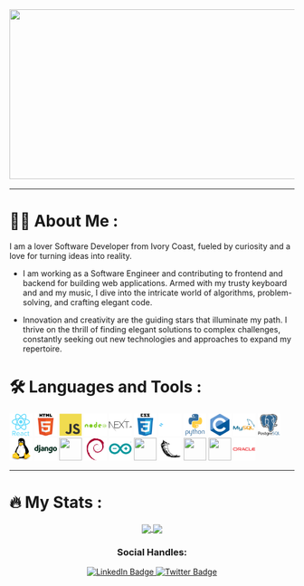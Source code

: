 </div>
<div align='center'>
  <img src='https://cdn.videoplasty.com/animation/chill-coding-programming-lo-fi-animation-stock-animation-21874-1280x720.jpg?1607096344' width='1000' height='300'/>
</div>

---

# :man_technologist: About Me :
I am a lover Software Developer from Ivory Coast, fueled by curiosity and a love for turning ideas into reality.

-  I am working as a Software Engineer and contributing to frontend and backend for building web applications. Armed with my trusty keyboard and and my music, I dive into the intricate world of algorithms, problem-solving, and crafting elegant code.

-  Innovation and creativity are the guiding stars that illuminate my path. I thrive on the thrill of finding elegant solutions to complex challenges, constantly seeking out new technologies and approaches to expand my repertoire.





# :hammer_and_wrench: Languages and Tools :
<div>
  <img src='https://github.com/devicons/devicon/blob/master/icons/react/react-original-wordmark.svg' width='40' height='40'/>
  <img src='https://github.com/devicons/devicon/blob/master/icons/html5/html5-original-wordmark.svg' width='40' height='40'/>
  <img src='https://github.com/devicons/devicon/blob/master/icons/javascript/javascript-original.svg' width='40' height='40'/>
  <img src='https://github.com/devicons/devicon/blob/master/icons/nodejs/nodejs-plain-wordmark.svg' width='40' height='40'/>
  <img src='https://github.com/devicons/devicon/blob/master/icons/nextjs/nextjs-original-wordmark.svg' width='40' height='40'/>
  <img src='https://github.com/devicons/devicon/blob/master/icons/css3/css3-original-wordmark.svg' width='40' height='40'/>
  <img src='https://github.com/devicons/devicon/blob/master/icons/tailwindcss/tailwindcss-original-wordmark.svg' width='40' height='40'/>
  <img src='https://github.com/devicons/devicon/blob/master/icons/python/python-original-wordmark.svg' width='40' height='40'/>
  <img src='https://github.com/devicons/devicon/blob/master/icons/c/c-original.svg' width='40' height='40'/>
  <img src='https://github.com/devicons/devicon/blob/master/icons/mysql/mysql-original-wordmark.svg' width='40' height='40'/>
  <img src='https://github.com/devicons/devicon/blob/master/icons/postgresql/postgresql-original-wordmark.svg' width='40' height='40'/>
  <img src='https://github.com/devicons/devicon/blob/master/icons/linux/linux-original.svg' width='40' height='40'/>
  <img src='https://github.com/devicons/devicon/blob/master/icons/django/django-plain-wordmark.svg' width='40' height='40'/>
<img src='https://github.com/devicons/devicon/blob/master/icons/ysql/sql-wordmark.svg' width='40' height='40'/>
<img src='https://github.com/devicons/devicon/blob/master/icons/debian/debian-original.svg'  width='40' height='40'/>
<img src='https://github.com/devicons/devicon/blob/master/icons/arduino/arduino-original.svg' width='40' height='40'/>
<img src='https://github.com/devicons/devicon/blob/master/icons/azur/azur-original.svg' width='40' height='40'/>
<img src='https://github.com/devicons/devicon/blob/master/icons/flask/flask-original.svg' width='40' height='40'/>
<img src='https://github.com/devicons/devicon/blob/master/icons/ibm/ibm-original.svg' width='40' height='40'/>
<img src='https://github.com/devicons/devicon/blob/master/icons/azur/azur-original.svg' width='40' height='40'/>
<img src='https://github.com/devicons/devicon/blob/master/icons/oracle/oracle-original.svg' width='40' height='40'/>

</div>

---

# :fire: My Stats :

<div align="center">
<a href="https://github-readme-streak-stats.herokuapp.com">
  <img height="180px" align="center" src="https://github-readme-streak-stats.herokuapp.com/?user=adamsbola&theme=dracula&background=0d1117&ring_color=fb607f" />
</a>
<a href="https://github.com/anuraghazra/convoychat" align="center">
  <img height="180px" align="center" src="https://github-readme-stats.vercel.app/api/top-langs/?username=adamsbola&langs_count=6&ring_color=fb607f&theme=dracula&bg_color=0d1117&layout=compact&text_bold=true" />
</a>
 </div>












<div align="center"><h3><b>Social Handles:</b></h3></div>
  <div align="center" id="badges">
    <a href="https://www.linkedin.com/in/bola-adama-tiessia-a52978202" target="_blank">
      <img src="https://img.shields.io/badge/LinkedIn-blue?style=for-the-badge&logo=linkedin&logoColor=pink" alt="LinkedIn Badge"/>
    </a>
    </a>
    <a href="https://twitter.com/TiessiaA" target="_blank">
      <img src="https://img.shields.io/badge/Twitter-blue?style=for-the-badge&logo=twitter&logoColor=pink" alt="Twitter Badge"/>
    </a>
</div>
<a href="https://komarev.com" color="black" >
<img src='https://komarev.com/ghpvc/?username=MercyKorir&style=flat-square&color=blue' alt='' />

</a>

